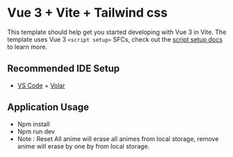 # Vue 3 + Vite + Tailwind css

This template should help get you started developing with Vue 3 in Vite. The template uses Vue 3 `<script setup>` SFCs, check out the [script setup docs](https://v3.vuejs.org/api/sfc-script-setup.html#sfc-script-setup) to learn more.

## Recommended IDE Setup

- [VS Code](https://code.visualstudio.com/) + [Volar](https://marketplace.visualstudio.com/items?itemName=Vue.volar)

## Application Usage

- Npm install
- Npm run dev
- Note : Reset All anime will erase all animes from local storage, remove anime will erase by one by from local storage.
